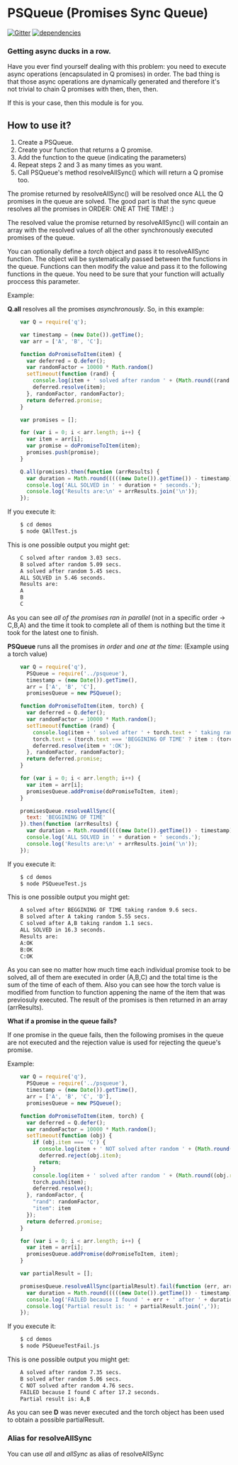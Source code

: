 # PSQueue (Promises Sync Queue)

[![Gitter](https://badges.gitter.im/Join%20Chat.svg)](https://gitter.im/cgadam/psqueue?utm_source=badge&utm_medium=badge&utm_campaign=pr-badge&utm_content=badge)
[![dependencies](https://david-dm.org/cgadam/psqueue.png)](https://david-dm.org/cgadam/psqueue)

### Getting async ducks in a row.

Have you ever find yourself dealing with this problem: you need to execute async operations (encapsulated in Q promises)
in order. The bad thing is that those async operations are dynamically generated and therefore it's not trivial
to chain Q promises with then, then, then.

If this is your case, then this module is for you.

## How to use it?

1. Create a PSQueue.
2. Create your function that returns a Q promise.
3. Add the function to the queue (indicating the parameters)
4. Repeat steps 2 and 3 as many times as you want.
5. Call PSQueue's method resolveAllSync() which will return a Q promise too.

The promise returned by resolveAllSync() will be resolved once ALL the Q promises in the
queue are solved. The good part is that the sync queue resolves all the promises in ORDER: ONE AT THE TIME! :)

The resolved value the promise returned by resolveAllSync() will contain an array with the resolved values of
all the other synchronously executed promises of the queue.

You can optionally define a *torch* object and pass it to resolveAllSync function. The object will be systematically passed between the functions in the queue.
Functions can then modify the value and pass it to the following functions in the queue. You need to be sure that your function will actually proccess this parameter.

Example:

**Q.all** resolves all the promises *asynchronously*. So, in this example:

```javascript
    var Q = require('q');

    var timestamp = (new Date()).getTime();
    var arr = ['A', 'B', 'C'];

    function doPromiseToItem(item) {
      var deferred = Q.defer();
      var randomFactor = 10000 * Math.random()
      setTimeout(function (rand) {
        console.log(item + ' solved after random ' + (Math.round((rand / 1000) * 100) / 100) + ' secs.');
        deferred.resolve(item);
      }, randomFactor, randomFactor);
      return deferred.promise;
    }

    var promises = [];

    for (var i = 0; i < arr.length; i++) {
      var item = arr[i];
      var promise = doPromiseToItem(item);
      promises.push(promise);
    }

    Q.all(promises).then(function (arrResults) {
      var duration = Math.round(((((new Date()).getTime()) - timestamp) / 1000) * 100) / 100;
      console.log('ALL SOLVED in ' + duration + ' seconds.');
      console.log('Results are:\n' + arrResults.join('\n'));
    });
```
If you execute it:

```bash
    $ cd demos
    $ node QAllTest.js
```
This is one possible output you might get:

```bash
    C solved after random 3.03 secs.
    B solved after random 5.09 secs.
    A solved after random 5.45 secs.
    ALL SOLVED in 5.46 seconds.
    Results are:
    A
    B
    C
```

As you can see *all of the promises ran in parallel* (not in a specific order -> C,B,A) and the time it took to complete
all of them is nothing but the time it took for the latest one to finish.

**PSQueue** runs all the promises *in order* and *one at the time*:
(Example using a torch value)

```javascript
    var Q = require('q'),
      PSQueue = require('../psqueue'),
      timestamp = (new Date()).getTime(),
      arr = ['A', 'B', 'C'],
      promisesQueue = new PSQueue();

    function doPromiseToItem(item, torch) {
      var deferred = Q.defer();
      var randomFactor = 10000 * Math.random();
      setTimeout(function (rand) {
        console.log(item + ' solved after ' + torch.text + ' taking random ' + (Math.round((rand / 1000) * 100) / 100) + ' secs.');
        torch.text = (torch.text === 'BEGGINING OF TIME' ? item : (torch.text + ',' + item));
        deferred.resolve(item + ':OK');
      }, randomFactor, randomFactor);
      return deferred.promise;
    }

    for (var i = 0; i < arr.length; i++) {
      var item = arr[i];
      promisesQueue.addPromise(doPromiseToItem, item);
    }

    promisesQueue.resolveAllSync({
      text: 'BEGGINING OF TIME'
    }).then(function (arrResults) {
      var duration = Math.round(((((new Date()).getTime()) - timestamp) / 1000) * 100) / 100;
      console.log('ALL SOLVED in ' + duration + ' seconds.');
      console.log('Results are:\n' + arrResults.join('\n'));
    });
```
If you execute it:

```bash
    $ cd demos
    $ node PSQueueTest.js
```
This is one possible output you might get:

```bash
    A solved after BEGGINING OF TIME taking random 9.6 secs.
    B solved after A taking random 5.55 secs.
    C solved after A,B taking random 1.1 secs.
    ALL SOLVED in 16.3 seconds.
    Results are:
    A:OK
    B:OK
    C:OK
```

As you can see no matter how much time each individual promise took to be solved, all of them are executed
in order (A,B,C) and the total time is the sum of the time of each of them. Also you can see how the torch value is modified from function to function appening
the name of the item that was previosuly executed. The result of the promises is then returned in an array (arrResults).

**What if a promise in the queue fails?**

If one promise in the queue fails, then the following promises in the queue are not executed and the rejection value is used for rejecting the queue's promise.

Example:

```javascript
    var Q = require('q'),
      PSQueue = require('../psqueue'),
      timestamp = (new Date()).getTime(),
      arr = ['A', 'B', 'C', 'D'],
      promisesQueue = new PSQueue();

    function doPromiseToItem(item, torch) {
      var deferred = Q.defer();
      var randomFactor = 10000 * Math.random();
      setTimeout(function (obj) {
        if (obj.item === 'C') {
          console.log(item + ' NOT solved after random ' + (Math.round((obj.rand / 1000) * 100) / 100) + ' secs.');
          deferred.reject(obj.item);
          return;
        }
        console.log(item + ' solved after random ' + (Math.round((obj.rand / 1000) * 100) / 100) + ' secs.');
        torch.push(item);
        deferred.resolve();
      }, randomFactor, {
        "rand": randomFactor,
        "item": item
      });
      return deferred.promise;
    }

    for (var i = 0; i < arr.length; i++) {
      var item = arr[i];
      promisesQueue.addPromise(doPromiseToItem, item);
    }

    var partialResult = [];

    promisesQueue.resolveAllSync(partialResult).fail(function (err, arrResults) {
      var duration = Math.round(((((new Date()).getTime()) - timestamp) / 1000) * 100) / 100;
      console.log('FAILED because I found ' + err + ' after ' + duration + ' seconds.');
      console.log('Partial result is: ' + partialResult.join(','));
    });
```

If you execute it:

```bash
    $ cd demos
    $ node PSQueueTestFail.js
```
This is one possible output you might get:

```bash
    A solved after random 7.35 secs.
    B solved after random 5.06 secs.
    C NOT solved after random 4.76 secs.
    FAILED because I found C after 17.2 seconds.
    Partial result is: A,B
```

As you can see **D** was never executed and the torch object has been used to obtain a possible partialResult.

### Alias for resolveAllSync
You can use *all* and *allSync* as alias of resolveAllSync
